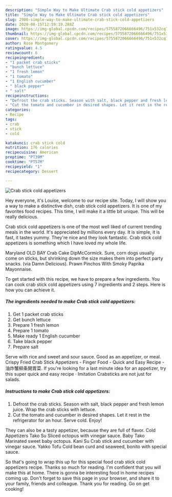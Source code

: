 ```yaml
---
description: "Simple Way to Make Ultimate Crab stick cold appetizers"
title: "Simple Way to Make Ultimate Crab stick cold appetizers"
slug: 2986-simple-way-to-make-ultimate-crab-stick-cold-appetizers
date: 2020-08-15T12:59:19.288Z
image: https://img-global.cpcdn.com/recipes/5755872066666496/751x532cq70/crab-stick-cold-appetizers-recipe-main-photo.jpg
thumbnail: https://img-global.cpcdn.com/recipes/5755872066666496/751x532cq70/crab-stick-cold-appetizers-recipe-main-photo.jpg
cover: https://img-global.cpcdn.com/recipes/5755872066666496/751x532cq70/crab-stick-cold-appetizers-recipe-main-photo.jpg
author: Rose Montgomery
ratingvalue: 4.5
reviewcount: 6
recipeingredient:
- "1 packet crab sticks"
- "bunch lettuce"
- "1 fresh lemon"
- "1 tomato"
- "1 English cucumber"
- " black pepper"
- " salt"
recipeinstructions:
- "Defrost the crab sticks. Season with salt, black pepper and fresh lemon juice. Wrap the crab sticks with lettuce."
- "Cut the tomato and cucumber in desired shapes. Let it rest in the refrigerator for an hour. Serve cold. Enjoy!"
categories:
- Recipe
tags:
- crab
- stick
- cold

katakunci: crab stick cold 
nutrition: 176 calories
recipecuisine: American
preptime: "PT39M"
cooktime: "PT57M"
recipeyield: "1"
recipecategory: Dessert

---
```



![Crab stick cold appetizers](https://img-global.cpcdn.com/recipes/5755872066666496/751x532cq70/crab-stick-cold-appetizers-recipe-main-photo.jpg)

Hey everyone, it's Louise, welcome to our recipe site. Today, I will show you a way to make a distinctive dish, crab stick cold appetizers. It is one of my favorites food recipes. This time, I will make it a little bit unique. This will be really delicious.

Crab stick cold appetizers is one of the most well liked of current trending meals in the world. It's appreciated by millions every day. It is simple, it is fast, it tastes yummy. They're nice and they look fantastic. Crab stick cold appetizers is something which I have loved my whole life.

Maryland OLD BAY Crab Cake DipMcCormick. Sure, corn dogs usually come on sticks, but shrinking down the size makes them into perfect party snacks. (via Damn Delicious). Prawn Pinchos With Smoky Paprika Mayonnaise.


To get started with this recipe, we have to prepare a few ingredients. You can cook crab stick cold appetizers using 7 ingredients and 2 steps. Here is how you can achieve it.

<!--inarticleads1-->

##### The ingredients needed to make Crab stick cold appetizers:

1. Get 1 packet crab sticks
1. Get bunch lettuce
1. Prepare 1 fresh lemon
1. Prepare 1 tomato
1. Make ready 1 English cucumber
1. Take  black pepper
1. Prepare  salt


Serve with rice and sweet and sour sauce. Good as an appetizer, or meal. Crispy Fried Crab Stick Appetizers - Finger Food - Quick and Easy Recipe - 油炸蟹柳条開胃菜. If you&#39;re looking for a last minute idea for an appetizer, try this super quick and easy recipe · Imitation Crabsticks are not just for salads. 

<!--inarticleads2-->

##### Instructions to make Crab stick cold appetizers:

1. Defrost the crab sticks. Season with salt, black pepper and fresh lemon juice. Wrap the crab sticks with lettuce.
1. Cut the tomato and cucumber in desired shapes. Let it rest in the refrigerator for an hour. Serve cold. Enjoy!


They can also be a tasty appetizer, because they are full of flavor. Cold Appetizers Tako Su Sliced octopus with vinegar sauce. Baby Tako Marinated sweet baby octopus. Kani Su Crab stick and cucumber with vinegar sauce. Yakko Tofu Cold bean curd and seaweed, bonito with special sauce. 

So that's going to wrap this up for this special food crab stick cold appetizers recipe. Thanks so much for reading. I'm confident that you will make this at home. There is gonna be interesting food in home recipes coming up. Don't forget to save this page in your browser, and share it to your family, friends and colleague. Thank you for reading. Go on get cooking!
